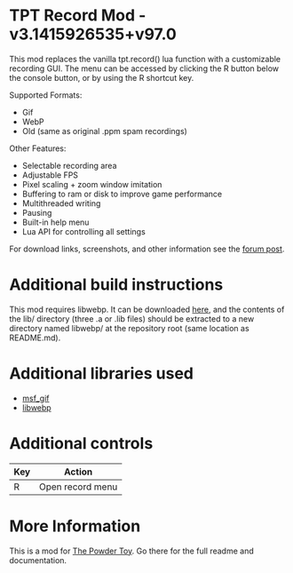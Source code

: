 TPT Record Mod - v3.1415926535+v97.0
==========================

This mod replaces the vanilla tpt.record() lua function with a customizable recording GUI. The menu can be accessed by clicking the R button below the console button, or by using the R shortcut key.

Supported Formats:
* Gif
* WebP
* Old (same as original .ppm spam recordings)

Other Features:
* Selectable recording area
* Adjustable FPS
* Pixel scaling + zoom window imitation
* Buffering to ram or disk to improve game performance
* Multithreaded writing
* Pausing
* Built-in help menu
* Lua API for controlling all settings

For download links, screenshots, and other information see the [forum post](https://tpt.io/.323236).

Additional build instructions
===========================================================================

This mod requires libwebp. It can be downloaded [here](https://developers.google.com/speed/webp/download), and the contents of the lib/ directory (three .a or .lib files) should be extracted to a new directory named libwebp/ at the repository root (same location as README.md).

Additional libraries used
===========================================================================

* [msf_gif](https://github.com/notnullnotvoid/msf_gif)
* [libwebp](https://developers.google.com/speed/webp/download)

Additional controls
===========================================================================

| Key | Action           |
| --- | ---------------- |
| R   | Open record menu |

More Information
===========================================================================

This is a mod for [The Powder Toy](https://github.com/The-Powder-Toy/The-Powder-Toy). Go there for the full readme and documentation.
